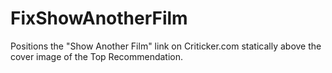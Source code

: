 # FixShowAnotherFilm
Positions the "Show Another Film" link on Criticker.com statically above the cover image of the Top Recommendation.
